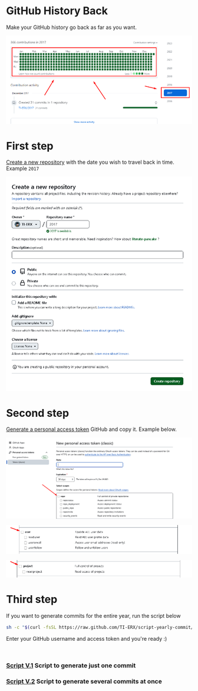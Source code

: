 # GitHub History Back

Make your GitHub history go back as far as you want.

![image](IMG/year-commit.png)

# First step

[Create a new repository](https://github.com/new) with the date you wish to travel back in time. Example `2017`

![image](IMG/date-commit.png)

# Second step

[Generate a personal access token](https://github.com/settings/tokens/new) GitHub and copy it. Example below.

![image](IMG/psw-token-1.png)

![image](IMG/psw-token-2.png)

![image](IMG/psw-token-3.png)

# Third step

If you want to generate commits for the entire year, run the script below

```bash
sh -c "$(curl -fsSL https://raw.github.com/TI-ERX/script-yearly-commit/master/index.sh)"
```

Enter your GitHub username and access token and you're ready :)

<br>

### [Script V.1](https://github.com/TI-ERX/script-only-commit) Script to generate just one commit

### [Script V.2](https://github.com/TI-ERX/script-history-back/tree/main) Script to generate several commits at once
